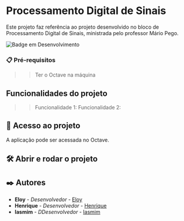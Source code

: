 # Processamento Digital de Sinais

Este projeto faz referência ao projeto desenvolvido no bloco de Processamento Digital de Sinais, ministrada pelo professor Mário Pego.


![Badge em Desenvolvimento](http://img.shields.io/static/v1?label=STATUS&message=EM%20DESENVOLVIMENTO&color=GREEN&style=for-the-badge)

### 📋 Pré-requisitos
>> Ter o Octave na máquina 

## Funcionalidades do projeto
>>Funcionalidade 1: 
>>Funcionalidade 2: 

## 📁 Acesso ao projeto
A aplicação pode ser acessada no Octave.

## 🛠️ Abrir e rodar o projeto

## ✒️ Autores

* **Eloy** - *Desenvolvedor* - [Eloy](https://github.com/linkParaPerfil)
* **Henrique** - *Desenvolvedor* - [Henrique](https://github.com/linkParaPerfil)
* **Iasmim** - *DDesenvolvedor* - [Iasmim](https://github.com/iasmimsilveira)